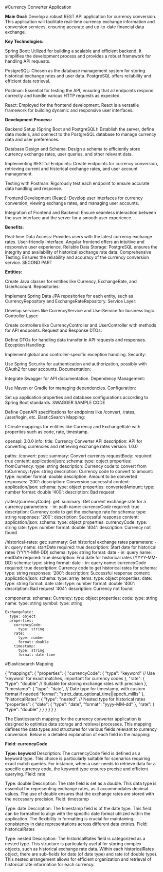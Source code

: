 #Currency Converter Application

**Main Goal:**
Develop a robust REST API application for currency conversion. This application will facilitate real-time currency exchange information and conversion services, ensuring accurate and up-to-date financial data exchange.

**Key Technologies:**

Spring Boot: Utilized for building a scalable and efficient backend. It simplifies the development process and provides a robust framework for handling API requests.

PostgreSQL: Chosen as the database management system for storing historical exchange rates and user data. PostgreSQL offers reliability and efficient data retrieval.

Postman: Essential for testing the API, ensuring that all endpoints respond correctly and handle various HTTP requests as expected.

React: Employed for the frontend development. React is a versatile framework for building dynamic and responsive user interfaces.

**Development Process:**

Backend Setup (Spring Boot and PostgreSQL): Establish the server, define data models, and connect to the PostgreSQL database to manage currency data and user preferences.

Database Design and Schema: Design a schema to efficiently store currency exchange rates, user queries, and other relevant data.

Implementing RESTful Endpoints: Create endpoints for currency conversion, retrieving current and historical exchange rates, and user account management.

Testing with Postman: Rigorously test each endpoint to ensure accurate data handling and response.

Frontend Development (React): Develop user interfaces for currency conversion, viewing exchange rates, and managing user accounts.

Integration of Frontend and Backend: Ensure seamless interaction between the user interface and the server for a smooth user experience.

**Benefits:**

Real-time Data Access: Provides users with the latest currency exchange rates.
User-friendly Interface: Angular frontend offers an intuitive and responsive user experience.
Reliable Data Storage: PostgreSQL ensures the integrity and availability of historical exchange rate data.
Comprehensive Testing: Ensures the reliability and accuracy of the currency conversion service.
SECOND PART

**Entities:**

Create Java classes for entities like Currency, ExchangeRate, and UserAccount.
Repositories:

Implement Spring Data JPA repositories for each entity, such as CurrencyRepository and ExchangeRateRepository.
Service Layer:

Develop services like CurrencyService and UserService for business logic.
Controller Layer:

Create controllers like CurrencyController and UserController with methods for API endpoints.
Request and Response DTOs:

Define DTOs for handling data transfer in API requests and responses.
Exception Handling:

Implement global and controller-specific exception handling.
Security:

Use Spring Security for authentication and authorization, possibly with OAuth2 for user accounts.
Documentation:

Integrate Swagger for API documentation.
Dependency Management:

Use Maven or Gradle for managing dependencies.
Configuration:

Set up application properties and database configurations according to Spring Boot standards.
SWAGGER SAMPLE CODE

Define OpenAPI specifications for endpoints like /convert, /rates, /user/login, etc.
ElasticSearch Mapping:

I Create mappings for entities like Currency and ExchangeRate with properties such as code, rate, timestamp.

openapi: 3.0.0
info:
  title: Currency Converter API
  description: API for converting currencies and retrieving exchange rates
  version: 1.0.0

paths:
  /convert:
    post:
      summary: Convert currency
      requestBody:
        required: true
        content:
          application/json:
            schema:
              type: object
              properties:
                fromCurrency:
                  type: string
                  description: Currency code to convert from
                toCurrency:
                  type: string
                  description: Currency code to convert to
                amount:
                  type: number
                  format: double
                  description: Amount to be converted
      responses:
        '200':
          description: Conversion successful
          content:
            application/json:
              schema:
                type: object
                properties:
                  convertedAmount:
                    type: number
                    format: double
        '400':
          description: Bad request

  /rates/{currencyCode}:
    get:
      summary: Get current exchange rate for a currency
      parameters:
        - in: path
          name: currencyCode
          required: true
          description: Currency code to get the exchange rate for
          schema:
            type: string
      responses:
        '200':
          description: Successful response
          content:
            application/json:
              schema:
                type: object
                properties:
                  currencyCode:
                    type: string
                  rate:
                    type: number
                    format: double
        '404':
          description: Currency not found

  /historical-rates:
    get:
      summary: Get historical exchange rates
      parameters:
        - in: query
          name: startDate
          required: true
          description: Start date for historical rates (YYYY-MM-DD)
          schema:
            type: string
            format: date
        - in: query
          name: endDate
          required: true
          description: End date for historical rates (YYYY-MM-DD)
          schema:
            type: string
            format: date
        - in: query
          name: currencyCode
          required: true
          description: Currency code to get historical rates for
          schema:
            type: string
      responses:
        '200':
          description: Successful response
          content:
            application/json:
              schema:
                type: array
                items:
                  type: object
                  properties:
                    date:
                      type: string
                      format: date
                    rate:
                      type: number
                      format: double
        '400':
          description: Bad request
        '404':
          description: Currency not found

components:
  schemas:
    Currency:
      type: object
      properties:
        code:
          type: string
        name:
          type: string
        symbol:
          type: string

    ExchangeRate:
      type: object
      properties:
        currencyCode:
          type: string
        rate:
          type: number
          format: double
        timestamp:
          type: string
          format: date-time



#Elasticsearch Mapping

{
  "mappings": {
    "properties": {
      "currencyCode": {
        "type": "keyword"  // Use 'keyword' for exact matches, important for currency codes
      },
      "rate": {
        "type": "double"  // Suitable for storing exchange rates with precision
      },
      "timestamp": {
        "type": "date",  // Date type for timestamp, with custom format if needed
        "format": "strict_date_optional_time||epoch_millis"
      },
      "historicalRates": {
        "type": "nested",  // Nested type for historical rates
        "properties": {
          "date": {
            "type": "date",
            "format": "yyyy-MM-dd"
          },
          "rate": {
            "type": "double"
          }
        }
      }
    }
  }
}


The Elasticsearch mapping for the currency converter application is designed to optimize data storage and retrieval processes. This mapping defines the data types and structures for various fields relevant to currency conversion. Below is a detailed explanation of each field in the mapping:

**Field: currencyCode**

**Type: keyword**
Description: The currencyCode field is defined as a keyword type. This choice is particularly suitable for scenarios requiring exact match queries. For instance, when a user needs to retrieve data for a specific currency code, the keyword type ensures precise and efficient querying.
Field: rate

Type: double
Description: The rate field is set as a double. This data type is essential for representing exchange rates, as it accommodates decimal values. The use of double ensures that the exchange rates are stored with the necessary precision.
Field: timestamp

Type: date
Description: The timestamp field is of the date type. This field can be formatted to align with the specific date format utilized within the application. The flexibility in formatting is crucial for maintaining consistency in date representations across different data entries.
Field: historicalRates

Type: nested
Description: The historicalRates field is categorized as a nested type. This structure is particularly useful for storing complex objects, such as historical exchange rate data. Within each historicalRates object, there are sub-fields for date (of date type) and rate (of double type). This nested arrangement allows for efficient organization and retrieval of historical rate information for each currency.
